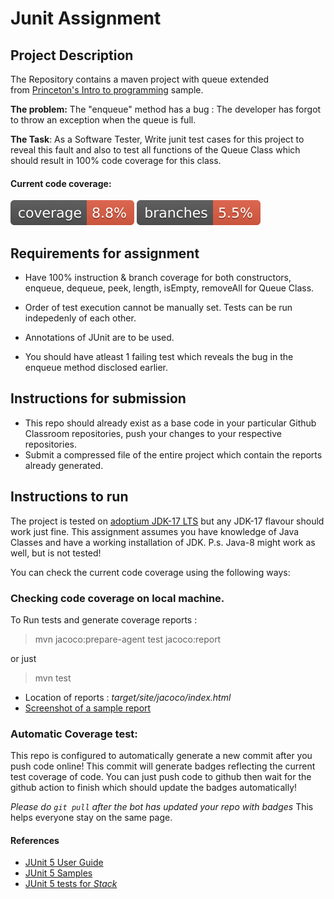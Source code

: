 # Junit Assignment
## Project Description

The Repository contains a maven project with queue extended from [Princeton's Intro to programming](https://introcs.cs.princeton.edu/java/43stack/) sample.

**The problem:** The "enqueue" method has a bug : The developer has forgot to throw an exception when the queue is full.

**The Task**: As a Software Tester, Write junit test cases for this project to reveal
this fault and also to test all functions of the Queue Class which should result
in 100% code coverage for this class.
#### Current code coverage: 
![Instructions Coverage](.github/badges/jacoco.svg "Instructions Coverage Jacoco")
![Branch Coverage](.github/badges/branches.svg "Branch Coverage Jacoco")

## Requirements for assignment

* Have 100% instruction & branch coverage for both constructors, enqueue, dequeue, peek, length, isEmpty, removeAll for Queue Class.

* Order of test execution cannot be manually set. Tests can be run indepedenly of each other.
* Annotations of JUnit are to be used.
* You should have atleast 1 failing test which reveals the bug in the enqueue method disclosed earlier.
## Instructions for submission

* This repo should already exist as a base code in your particular Github Classroom repositories, push your changes to your respective repositories.
* Submit a compressed file of the entire project which contain the reports already generated.
## Instructions to run
The project is tested on [adoptium JDK-17 LTS](https://adoptium.net) but any JDK-17 flavour should work just fine.
This assignment assumes you have knowledge of Java Classes and have a working installation of JDK. P.s. Java-8 might work as well, but is not tested!


You can check the current code coverage using the following ways:
### Checking code coverage on local machine.
To Run tests and generate coverage reports :

> mvn jacoco:prepare-agent test jacoco:report

or just 

> mvn test
* Location of reports : *target/site/jacoco/index.html*
* [Screenshot of a sample report](https://github.com/ninadpchaudhari/JUnit-Assignment/blob/master/jacoco-report-sample.png?raw=true) 

### Automatic Coverage test: 
This repo is configured to automatically generate a new commit after you push code online!
This commit will generate badges reflecting the current test coverage of code.
You can just push code to github then wait for the github action to finish
which should update the badges automatically! 

*Please do `git pull` after the bot has updated your repo with badges*
This helps everyone stay on the same page.


#### References
* [JUnit 5 User Guide](https://junit.org/junit5/docs/current/user-guide)
* [JUnit 5 Samples](https://github.com/junit-team/junit5-samples)
* [JUnit 5 tests for *Stack*](https://github.com/junit-team/junit5/blob/master/documentation/src/test/java/example/TestingAStackDemo.java)
